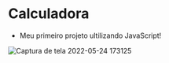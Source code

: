 # Calculadora

- Meu primeiro projeto ultilizando JavaScript!
 
![Captura de tela 2022-05-24 173125](https://user-images.githubusercontent.com/95291756/170128774-fccb5833-4954-46fd-9cb7-ef3f76583dfe.png)
